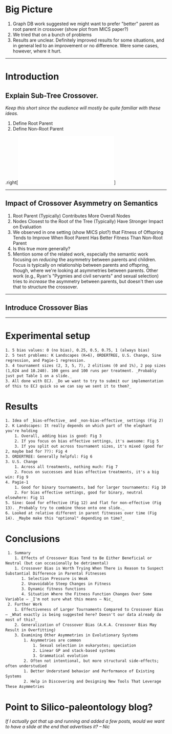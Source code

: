 
# Big Picture

1. Graph DB work suggested we might want to prefer "better" parent as root parent in crossover (show plot from MICS paper?)
2. We tried that on a bunch of problems
3. Results are unclear. Definitely improved results for some situations, and in general led to an improvement or no difference. Were some cases, however, where it hurt.

---

#   Introduction
## Explain Sub-Tree Crossover. 

_Keep this short since the audience will mostly be quite familiar with these ideas._

1. Define Root Parent
2. Define Non-Root Parent

.right[![Right-aligned image](../../LaTeX/Plots/Root_parent_illustration_no_triangle.pdf)]
 
       
---

## Impact of Crossover Asymmetry on Semantics

1. Root Parent (Typically) Contributes More Overall Nodes
2. Nodes Closest to the Root of the Tree (Typically) Have Stronger Impact on Evaluation
3. We observed in one setting (show MICS plot?) that Fitness of Offspring Tends to Improve When Root Parent Has Better Fitness Than Non-Root Parent
4. Is this true more generally?
5. Mention some of the related work, especially the semantic work focusing on _reducing_ the asymmetry between parents and children. Focus is typically on relationship between parents and offspring, though, where we're looking at asymmetries between parents. Other work (e.g., Ryan's "Pygmies and civil servants" and sexual selection) tries to _increase_ the asymmetry between parents, but doesn't then use that to structure the crossover.

---

## Introduce Crossover Bias

---

# Experimental setup
    1. 5 bias values: 0 (no bias), 0.25, 0.5, 0.75, 1 (always bias)
    2. 5 test problems: K Landscapes (K=6), ORDERTREE, U.S. Change, Sine regression, and Pagie-1 regression.
    3. 4 tournament sizes (2, 3, 5, 7), 2 elitisms (0 and 1%), 2 pop sizes (1,024 and 10.240). 100 gens and 100 runs per treatment. _Probably just put Table 1 on a slide._
    3. All done with ECJ. _Do we want to try to submit our implementation of this to ECJ quick so we can say we sent it to them?_

# Results
    1. Idea of _bias-effective_ and _non-bias-effective_ settings (Fig 2)
    2. K Landscapes: It really depends on which part of the elephant you're holding
        1. Overall, adding bias is good: Fig 3
        2. If you focus on bias effective settings, it's awesome: Fig 5
        3. If you split out across tournament sizes, it's mixed (good for 2, maybe bad for 7?): Fig 4
    3. ORDERTREE: Generally helpful: Fig 6
    3. U.S. Change
        1. Across all treatments, nothing much: Fig 7
        2. Focus on successes and bias effective treatments, it's a big win: Fig 9
    4. Pagie-1
        1. Good for binary tournaments, bad for larger tournaments: Fig 10
        2. For bias effective settings, good for binary, neutral elsewhere: Fig 11
    5. Sine: Good for effective (Fig 12) and flat for non-effective (Fig 13). _Probably try to combine those onto one slide._
    6. Looked at relative different in parent fitnesses over time (Fig 14). _Maybe make this "optional" depending on time?_

# Conclusions
     1. Summary
        1. Effects of Crossover Bias Tend to Be Either Beneficial or Neutral (but can occasionally be detrimental)
        1. Crossover Bias is Worth Trying When There is Reason to Suspect Substantial Difference in Parental Fitnesses
           1. Selection Pressure is Weak
           2. Unavoidable Steep Changes in Fitness
           3. Dynamic fitness functions
           4. Situation Where the Fitness Function Changes Over Some Variable – _I'm not sure what this means – Nic_
     2. Further Work
        1. Effectiveness of Larger Tournaments Compared to Crossover Bias – _What exactly is being suggested here? Doesn't our data already do most of this?_
        2. Generalization of Crossover Bias (A.K.A. Crossover Bias May Result in Overfitting)
        3. Examining Other Asymmetries in Evolutionary Systems
            1. Asymmetries are common
                1. Sexual selection in eukaryotes; speciation
                2. Linear GP and stack-based systems
                3. Grammatical evolution
            2. Often not intentional, but more structural side-effects; often understudied
            1. Better Understand behavior and Performance of Existing Systems
            2. Help in Discovering and Designing New Tools That Leverage These Asymmetries

# Point to Silico-paleontology blog? 

_If I actually got that up and running and added a few posts, would we want to have a slide at the end that advertises it? – Nic_
